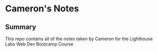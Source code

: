 # Cameron's Notes

## Summary
This repo contains all of the notes taken by Cameron for the Lighthouse Labs Web Dev Bootcamp Course